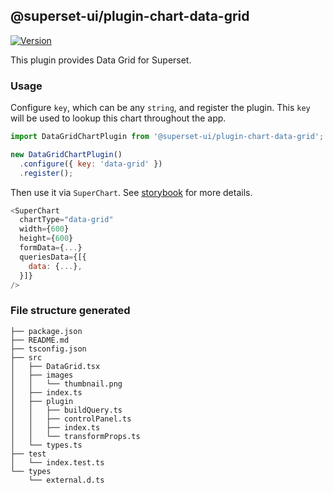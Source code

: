 ## @superset-ui/plugin-chart-data-grid

[![Version](https://img.shields.io/npm/v/@superset-ui/plugin-chart-data-grid.svg?style=flat-square)](https://www.npmjs.com/package/@superset-ui/plugin-chart-data-grid)

This plugin provides Data Grid for Superset.

### Usage

Configure `key`, which can be any `string`, and register the plugin. This `key` will be used to lookup this chart throughout the app.

```js
import DataGridChartPlugin from '@superset-ui/plugin-chart-data-grid';

new DataGridChartPlugin()
  .configure({ key: 'data-grid' })
  .register();
```

Then use it via `SuperChart`. See [storybook](https://apache-superset.github.io/superset-ui/?selectedKind=plugin-chart-data-grid) for more details.

```js
<SuperChart
  chartType="data-grid"
  width={600}
  height={600}
  formData={...}
  queriesData={[{
    data: {...},
  }]}
/>
```

### File structure generated

```
├── package.json
├── README.md
├── tsconfig.json
├── src
│   ├── DataGrid.tsx
│   ├── images
│   │   └── thumbnail.png
│   ├── index.ts
│   ├── plugin
│   │   ├── buildQuery.ts
│   │   ├── controlPanel.ts
│   │   ├── index.ts
│   │   └── transformProps.ts
│   └── types.ts
├── test
│   └── index.test.ts
└── types
    └── external.d.ts
```